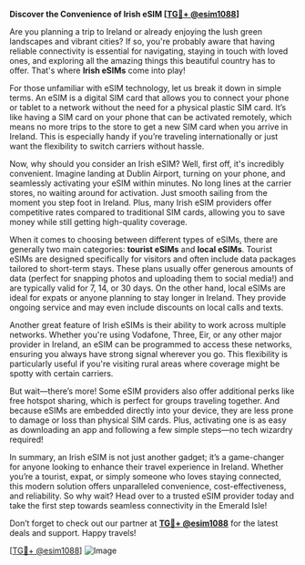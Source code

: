 **Discover the Convenience of Irish eSIM [[TG💪+ @esim1088](https://t.me/s/esim1088)]**

Are you planning a trip to Ireland or already enjoying the lush green landscapes and vibrant cities? If so, you're probably aware that having reliable connectivity is essential for navigating, staying in touch with loved ones, and exploring all the amazing things this beautiful country has to offer. That's where **Irish eSIMs** come into play! 

For those unfamiliar with eSIM technology, let us break it down in simple terms. An eSIM is a digital SIM card that allows you to connect your phone or tablet to a network without the need for a physical plastic SIM card. It’s like having a SIM card on your phone that can be activated remotely, which means no more trips to the store to get a new SIM card when you arrive in Ireland. This is especially handy if you’re traveling internationally or just want the flexibility to switch carriers without hassle.

Now, why should you consider an Irish eSIM? Well, first off, it's incredibly convenient. Imagine landing at Dublin Airport, turning on your phone, and seamlessly activating your eSIM within minutes. No long lines at the carrier stores, no waiting around for activation. Just smooth sailing from the moment you step foot in Ireland. Plus, many Irish eSIM providers offer competitive rates compared to traditional SIM cards, allowing you to save money while still getting high-quality coverage.

When it comes to choosing between different types of eSIMs, there are generally two main categories: **tourist eSIMs** and **local eSIMs**. Tourist eSIMs are designed specifically for visitors and often include data packages tailored to short-term stays. These plans usually offer generous amounts of data (perfect for snapping photos and uploading them to social media!) and are typically valid for 7, 14, or 30 days. On the other hand, local eSIMs are ideal for expats or anyone planning to stay longer in Ireland. They provide ongoing service and may even include discounts on local calls and texts.

Another great feature of Irish eSIMs is their ability to work across multiple networks. Whether you're using Vodafone, Three, Eir, or any other major provider in Ireland, an eSIM can be programmed to access these networks, ensuring you always have strong signal wherever you go. This flexibility is particularly useful if you're visiting rural areas where coverage might be spotty with certain carriers.

But wait—there’s more! Some eSIM providers also offer additional perks like free hotspot sharing, which is perfect for groups traveling together. And because eSIMs are embedded directly into your device, they are less prone to damage or loss than physical SIM cards. Plus, activating one is as easy as downloading an app and following a few simple steps—no tech wizardry required!

In summary, an Irish eSIM is not just another gadget; it’s a game-changer for anyone looking to enhance their travel experience in Ireland. Whether you’re a tourist, expat, or simply someone who loves staying connected, this modern solution offers unparalleled convenience, cost-effectiveness, and reliability. So why wait? Head over to a trusted eSIM provider today and take the first step towards seamless connectivity in the Emerald Isle!

Don’t forget to check out our partner at **[TG💪+ @esim1088](https://t.me/s/esim1088)** for the latest deals and support. Happy travels! 

[[TG💪+ @esim1088](https://t.me/s/esim1088)] ![Image](https://i.postimg.cc/Y0z9fWf4/image.png)